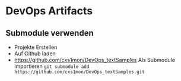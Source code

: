 # DevOps Artifacts
## Submodule verwenden
- Projekte Erstellen
- Auf Github laden
- https://github.com/cxs1mon/DevOps_textSamples Als Submodule importieren ```git submodule add https://github.com/cxs1mon/DevOps_textSamples.git```